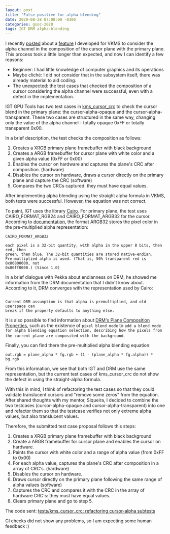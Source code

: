 ```yaml
---
layout: post
title: "False-positive for alpha blending"
date: 2020-08-28 07:00:00 -0300
categories: gsoc-2020
tags: IGT DRM alpha-blending
--- 
```


I recently
[posted](https://melissawen.github.io/randomness/2020/08/19/let-vkms-blend-it.html)
about a [feature](https://patchwork.freedesktop.org/series/80823/) I developed
for VKMS to consider the alpha channel in the composition of the cursor plane
with the primary plane. This process took a little longer than expected, and
now I can identify a few reasons:
* Beginner: I had little knowledge of computer graphics and its operations
* Maybe cliché: I did not consider that in the subsystem itself, there was
  already material to aid coding.
* The unexpected: the test cases that checked the composition of a cursor
  considering the alpha channel were successful, even with a defect in the
implementation.

IGT GPU Tools has two test cases in
[kms\_cursor\_crc](https://drm.pages.freedesktop.org/igt-gpu-tools/igt-kms-tests.html#kms_cursor_crc)
to check the cursor blend in the primary plane: the cursor-alpha-opaque and the
cursor-alpha-transparent.  These two cases are structured in the same way,
changing only the value of the alpha channel - totally opaque 0xFF or totally
transparent 0x00. 

In a brief description, the test checks the composition as follows:
1. Creates a XRGB primary plane framebuffer with black background
2. Creates a ARGB framebuffer for cursor plane with white color and a given
alpha value (0xFF or 0x00)
3. Enables the cursor on hardware and captures the plane's CRC after
composition. (hardware)
4. Disables the cursor on hardware, draws a cursor directly on the primary
plane and capture the CRC (software)
5. Compares the two CRCs captured: they must have equal values.

After implementing alpha blending using the straight alpha formula in VKMS,
both tests were successful. However, the equation was not correct.

To paint, IGT uses the library [Cairo](https://www.cairographics.org/manual/).
For primary plane, the test uses CAIRO\_FORMAT\_RGB24 and CAIRO\_FORMAT\_ARGB32
for the cursor. According to
[documentation](https://www.cairographics.org/manual/cairo-Image-Surfaces.html#cairo-format-t),
the format ARGB32 stores the pixel color in the pre-multiplied alpha
representation:

```
CAIRO_FORMAT_ARGB32

each pixel is a 32-bit quantity, with alpha in the upper 8 bits, then red, then
green, then blue. The 32-bit quantities are stored native-endian.
Pre-multiplied alpha is used. (That is, 50% transparent red is 0x80800000, not
0x80ff0000.) (Since 1.0)
```

In a brief dialogue with Pekka about endianness on DRM, he showed me
information from the DRM documentation that I didn't know about. According to
it, DRM converges with the representation used by Cairo:

```

Current DRM assumption is that alpha is premultiplied, and old userspace can
break if the property defaults to anything else.

```

It is also possible to find information about
[DRM's Plane Composition Properties](https://www.kernel.org/doc/html/v5.1/gpu/drm-kms.html#plane-composition-properties),
such as the existence of `pixel blend mode` to `add a blend mode for alpha
blending equation selection, describing how the pixels from the current plane
are composited with the background`.

Finally, you can find there the pre-multiplied alpha blending equation:

`out.rgb = plane_alpha * fg.rgb + (1 - (plane_alpha * fg.alpha)) * bg.rgb`

From this information, we see that both IGT and DRM use the same
representation, but the current test cases of kms\_cursor\_crc do not show the
defect in using the straight-alpha formula.

With this in mind, I think of refactoring the test cases so that they could
validate translucent cursors and "remove some zeros" from the equation. After
shared thoughts with my mentor, Siqueira, I decided to combine the two
testcases (cursor-alpha-opaque and cursor-alpha-transparent) into one and
refactor them so that the testcase verifies not only extreme alpha values, but
also translucent values. 

Therefore, the submitted test case proposal follows this steps:
1. Creates a XRGB primary plane framebuffer with black background
2. Create a ARGB framebuffer for cursor plane and enables the cursor on
   hardware.
3. Paints the cursor with white color and a range of alpha value (from 0xFF to
   0x00)
3. For each alpha value, captures the plane's CRC after composition in a array
   of CRC's. (hardware)
4. Disables the cursor on hardware.
5. Draws cursor directly on the primary plane following the same range of alpha
   values (software)
6. Captures the CRC and compares it with the CRC in the array of hardware
   CRC's: they must have equal values.
7. Clears primary plane and go to step 5.

The code sent: [tests/kms\_cursor\_crc: refactoring cursor-alpha subtests](https://patchwork.freedesktop.org/series/81060/)

CI checks did not show any problems, so I am expecting some human feedback :)

